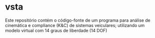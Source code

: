 # vsta
Este repositório contém o código-fonte de um programa para análise de cinemática e compliance (K&amp;C) de sistemas veiculares; utilizando um modelo virtual com 14 graus de liberdade (14 DOF)
